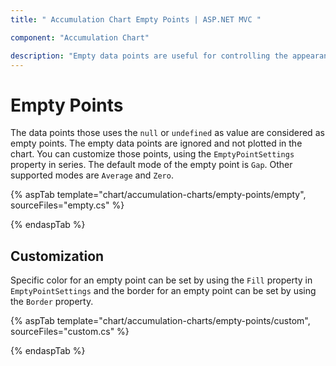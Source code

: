 ```yaml
---
title: " Accumulation Chart Empty Points | ASP.NET MVC "

component: "Accumulation Chart"

description: "Empty data points are useful for controlling the appearance and structure the chart's data as well as handling points whose data is a null value"
---
```


# Empty Points

The data points those uses the `null` or `undefined` as value are considered as empty points. The empty data points
are ignored and not plotted in the chart. You can customize those points, using the `EmptyPointSettings` property in
series. The default mode of the empty point is `Gap`. Other supported modes are `Average` and `Zero`.

{% aspTab template="chart/accumulation-charts/empty-points/empty", sourceFiles="empty.cs" %}

{% endaspTab %}

## Customization

Specific color for an empty point can be set by using the `Fill` property in `EmptyPointSettings` and the
border for an empty point can be set by using the `Border` property.

{% aspTab template="chart/accumulation-charts/empty-points/custom", sourceFiles="custom.cs" %}

{% endaspTab %}